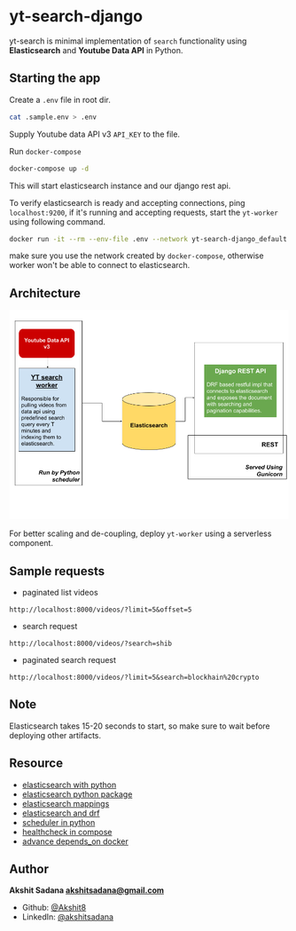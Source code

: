 # yt-search-django

yt-search is minimal implementation of `search` functionality using **Elasticsearch** and **Youtube Data API** in Python.

## Starting the app

Create a `.env` file in root dir.

```bash
cat .sample.env > .env
```

Supply Youtube data API v3 `API_KEY` to the file.<br/>

Run `docker-compose`

```bash
docker-compose up -d
```

This will start elasticsearch instance and our django rest api.<br/>

To verify elasticsearch is ready and accepting connections, ping `localhost:9200`, if it's running and accepting requests, start the `yt-worker` using following command.

```bash
docker run -it --rm --env-file .env --network yt-search-django_default akshit8/yt-worker
```

make sure you use the network created by `docker-compose`, otherwise worker won't be able to connect to elasticsearch.

## Architecture

<img src=".github/assets/yt-search-archv2.png">

For better scaling and de-coupling, deploy `yt-worker` using a serverless component.

## Sample requests

- paginated list videos

```
http://localhost:8000/videos/?limit=5&offset=5
```

- search request

```
http://localhost:8000/videos/?search=shib
```

- paginated search request

```
http://localhost:8000/videos/?limit=5&search=blockhain%20crypto
```

## Note

Elasticsearch takes 15-20 seconds to start, so make sure to wait before deploying other artifacts.

## Resource

- [elasticsearch with python](http://blog.adnansiddiqi.me/getting-started-with-elasticsearch-7-in-python/)
- [elasticsearch python package](https://elasticsearch-py.readthedocs.io/en/master/api.html#elasticsearch)
- [elasticsearch mappings](https://www.elastic.co/guide/en/elasticsearch/reference/current/mapping-types.html)
- [elasticsearch and drf](https://django-elasticsearch-dsl-drf.readthedocs.io/en/latest/advanced_usage_examples.html#pagination)
- [scheduler in python](https://stackoverflow.com/questions/474528/what-is-the-best-way-to-repeatedly-execute-a-function-every-x-seconds)
- [healthcheck in compose](https://stackoverflow.com/questions/31746182/docker-compose-wait-for-container-x-before-starting-y)
- [advance depends_on docker](https://stackoverflow.com/questions/52699899/depends-on-doesnt-wait-for-another-service-in-docker-compose-1-22-0)

## Author

**Akshit Sadana <akshitsadana@gmail.com>**

- Github: [@Akshit8](https://github.com/Akshit8)
- LinkedIn: [@akshitsadana](https://www.linkedin.com/in/akshit-sadana-b051ab121/)
